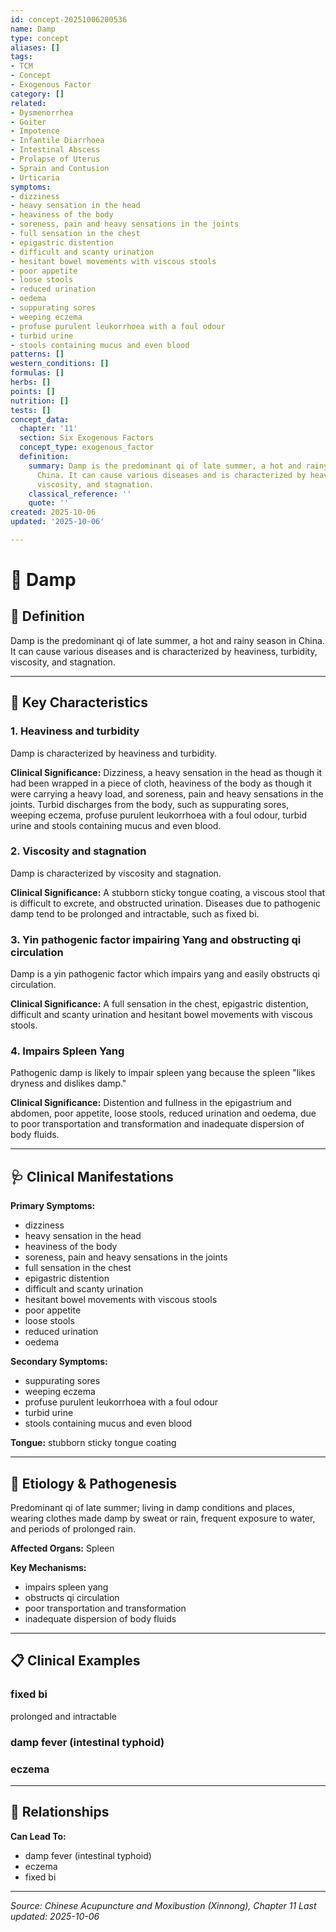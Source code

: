```yaml
---
id: concept-20251006200536
name: Damp
type: concept
aliases: []
tags:
- TCM
- Concept
- Exogenous Factor
category: []
related:
- Dysmenorrhea
- Goiter
- Impotence
- Infantile Diarrhoea
- Intestinal Abscess
- Prolapse of Uterus
- Sprain and Contusion
- Urticaria
symptoms:
- dizziness
- heavy sensation in the head
- heaviness of the body
- soreness, pain and heavy sensations in the joints
- full sensation in the chest
- epigastric distention
- difficult and scanty urination
- hesitant bowel movements with viscous stools
- poor appetite
- loose stools
- reduced urination
- oedema
- suppurating sores
- weeping eczema
- profuse purulent leukorrhoea with a foul odour
- turbid urine
- stools containing mucus and even blood
patterns: []
western_conditions: []
formulas: []
herbs: []
points: []
nutrition: []
tests: []
concept_data:
  chapter: '11'
  section: Six Exogenous Factors
  concept_type: exogenous_factor
  definition:
    summary: Damp is the predominant qi of late summer, a hot and rainy season in
      China. It can cause various diseases and is characterized by heaviness, turbidity,
      viscosity, and stagnation.
    classical_reference: ''
    quote: ''
created: 2025-10-06
updated: '2025-10-06'

---
```


# 🧬 Damp

## 📖 Definition

Damp is the predominant qi of late summer, a hot and rainy season in China. It can cause various diseases and is characterized by heaviness, turbidity, viscosity, and stagnation.

---

## 🔬 Key Characteristics

### 1. Heaviness and turbidity

Damp is characterized by heaviness and turbidity.

**Clinical Significance:** Dizziness, a heavy sensation in the head as though it had been wrapped in a piece of cloth, heaviness of the body as though it were carrying a heavy load, and soreness, pain and heavy sensations in the joints. Turbid discharges from the body, such as suppurating sores, weeping eczema, profuse purulent leukorrhoea with a foul odour, turbid urine and stools containing mucus and even blood.

### 2. Viscosity and stagnation

Damp is characterized by viscosity and stagnation.

**Clinical Significance:** A stubborn sticky tongue coating, a viscous stool that is difficult to excrete, and obstructed urination. Diseases due to pathogenic damp tend to be prolonged and intractable, such as fixed bi.

### 3. Yin pathogenic factor impairing Yang and obstructing qi circulation

Damp is a yin pathogenic factor which impairs yang and easily obstructs qi circulation.

**Clinical Significance:** A full sensation in the chest, epigastric distention, difficult and scanty urination and hesitant bowel movements with viscous stools.

### 4. Impairs Spleen Yang

Pathogenic damp is likely to impair spleen yang because the spleen "likes dryness and dislikes damp."

**Clinical Significance:** Distention and fullness in the epigastrium and abdomen, poor appetite, loose stools, reduced urination and oedema, due to poor transportation and transformation and inadequate dispersion of body fluids.

---

## 🩺 Clinical Manifestations

**Primary Symptoms:**
- dizziness
- heavy sensation in the head
- heaviness of the body
- soreness, pain and heavy sensations in the joints
- full sensation in the chest
- epigastric distention
- difficult and scanty urination
- hesitant bowel movements with viscous stools
- poor appetite
- loose stools
- reduced urination
- oedema

**Secondary Symptoms:**
- suppurating sores
- weeping eczema
- profuse purulent leukorrhoea with a foul odour
- turbid urine
- stools containing mucus and even blood

**Tongue:** stubborn sticky tongue coating

---

## 🧬 Etiology & Pathogenesis

Predominant qi of late summer; living in damp conditions and places, wearing clothes made damp by sweat or rain, frequent exposure to water, and periods of prolonged rain.

**Affected Organs:** Spleen

**Key Mechanisms:**
- impairs spleen yang
- obstructs qi circulation
- poor transportation and transformation
- inadequate dispersion of body fluids

---

## 📋 Clinical Examples

### fixed bi

prolonged and intractable

### damp fever (intestinal typhoid)



### eczema



---

## 🔗 Relationships

**Can Lead To:**
- damp fever (intestinal typhoid)
- eczema
- fixed bi

---


*Source: Chinese Acupuncture and Moxibustion (Xinnong), Chapter 11*
*Last updated: 2025-10-06*

